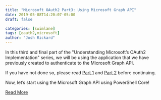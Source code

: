 ```yaml
---
title: "Microsoft OAuth2 Part3: Using Microsoft Graph API"
date: 2019-05-08T14:20:07-05:00
draft: false

categories: [swimlane]
tags: [oauth2,microsoft]
author: "Josh Rickard"
---
```

In this third and final part of the "Understanding Microsoft’s OAuth2 Implementation" series, we will be using the application that we have previously created to authenticate to the Microsoft Graph API.

If you have not done so, please read [Part 1](https://swimlane.com/blog/microsoft-oauth2-implementation-1) and [Part 2](https://swimlane.com/blog/microsoft-oauth2-implementation-2) before continuing.

Now, let’s start using the Microsoft Graph API using PowerShell Core!

[Read More](https://swimlane.com/blog/microsoft-oauth2-implementation-3/)